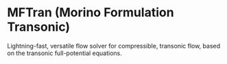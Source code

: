 # MFTran (**M**orino **F**ormulation **Tran**sonic)
Lightning-fast, versatile flow solver for compressible, transonic flow, based on the transonic full-potential equations.
